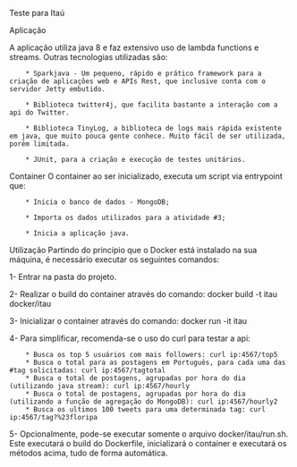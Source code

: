 Teste para Itaú

Aplicação

A aplicação utiliza java 8 e faz extensivo uso de lambda functions e streams. Outras tecnologias utilizadas são:

 		* Sparkjava - Um pequeno, rápido e prático framework para a criação de aplicações web e APIs Rest, que inclusive conta com o servidor Jetty embutido.
		
		* Biblioteca twitter4j, que facilita bastante a interação com a api do Twitter.
		
		* Biblioteca TinyLog, a biblioteca de logs mais rápida existente em java, que muito pouca gente conhece. Muito fácil de ser utilizada, porém limitada.
		
		* JUnit, para a criação e execução de testes unitários.

Container
O container ao ser inicializado, executa um script via entrypoint que:

		* Inicia o banco de dados - MongoDB;
		
		* Importa os dados utilizados para a atividade #3;
		
		* Inicia a aplicação java.

Utilização
Partindo do princípio que o Docker está instalado na sua máquina, é necessário executar os seguintes comandos:

1- Entrar na pasta do projeto.

2- Realizar o build do container através do comando: docker build -t itau docker/itau

3- Inicializar o container através do comando: docker run -it itau

4- Para simplificar, recomenda-se o uso do curl para testar a api:

		* Busca os top 5 usuários com mais followers: curl ip:4567/top5
		* Busca o total para as postagens em Português, para cada uma das #tag solicitadas: curl ip:4567/tagtotal
		* Busca o total de postagens, agrupadas por hora do dia (utilizando java stream): curl ip:4567/hourly
		* Busca o total de postagens, agrupadas por hora do dia (utilizando a função de agregação do MongoDB): curl ip:4567/hourly2
		* Busca os ultimos 100 tweets para uma determinada tag: curl ip:4567/tag?%23floripa
		
5- Opcionalmente, pode-se executar somente o arquivo docker/itau/run.sh. Este executará o build do Dockerfile, inicializará o container e executará os métodos acima, tudo de forma automática.
